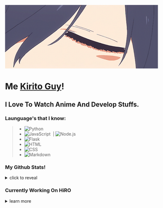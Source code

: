<div align="center"><img src="481ca2002cf1b671251f0b77180decfb3ac7c525r1-540-224_hq.gif"></div>

# Me [Kirito Guy](https://youtube.com/channel/UCvJlwpuMneU7do5hsTUYV9A)!

## I Love To Watch Anime And Develop Stuffs.

### Launguage's that I know:

> - ![Python](https://img.shields.io/badge/-Python-05122A?style=for-the-badge&logo=python)&nbsp;
> - ![JavaScript](https://img.shields.io/badge/-JavaScript-05122A?style=for-the-badge&logo=javascript)&nbsp; | ![Node.js](https://img.shields.io/badge/-Node.js-05122A?style=for-the-badge&logo=node.js)&nbsp;
> - ![Flask](https://img.shields.io/badge/-Flask-05122A?style=for-the-badge&logo=flask)&nbsp;
> - ![HTML](https://img.shields.io/badge/-HTML-05122A?style=for-the-badge&logo=HTML5)&nbsp;
> - ![CSS](https://img.shields.io/badge/-CSS-05122A?style=for-the-badge&logo=CSS3&logoColor=1572B6)&nbsp;
> - ![Markdown](https://img.shields.io/badge/-Markdown-05122A?style=for-the-badge&logo=markdown)&nbsp;

### My Github Stats!

<details>
  <summary>click to reveal</summary>
  <div>
    <br>
    <img src="https://github-readme-stats.vercel.app/api?username=KiritoGuy&show_icons=true&theme=radical&count_private=true&include_all_commits=true">
    <img src="https://github-readme-streak-stats.herokuapp.com/?user=KiritoGuy&theme=radical">
    <img src="https://github-readme-stats.vercel.app/api/top-langs/?username=KiritoGuy&theme=radical">
  </div>
</details>

### Currently Working On HiRO

<details>
  <summary>learn more</summary>
  <div>
    <br>
    <p>HiRO is a multipurpose Discord bot that was designed to make your Discord life easier and cooler.</p>
<h1 align="center">
  <a href="https://top.gg/bot/794623460030545981">
      <img src="https://top.gg/api/widget/status/794623460030545981.svg" alt="HiRO 🏅" />
  </a>
  <a href="https://top.gg/bot/794623460030545981">
      <img src="https://top.gg/api/widget/servers/794623460030545981.svg" alt="HIRO 🏅" />
  </a>
  <a href="https://top.gg/bot/794623460030545981">
      <img src="https://top.gg/api/widget/upvotes/794623460030545981.svg" alt="HiRO 🏅" />
  </a>
&nbsp
&nbsp
  <a href="https://www.python.org/">
      <img src="http://ForTheBadge.com/images/badges/made-with-python.svg" alt="HiRO 🏅" />
  </a><br>
  <a href="https://discord.com/oauth2/authorize?client_id=794623460030545981&scope=bot&permissions=268492800">
      <img src="https://img.shields.io/badge/-Add%20Bot-141B2E?style=for-the-badge&logo=discord"/>
</h1>
  </div>
</details>
